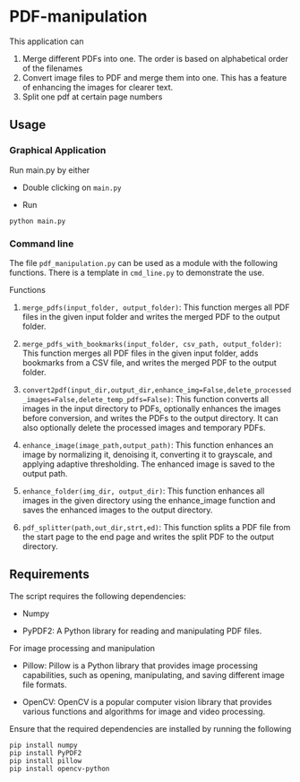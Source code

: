 # PDF-manipulation

This application can

1. Merge different PDFs into one. The order is based on alphabetical order of the filenames
2. Convert image files to PDF and merge them into one. This has a feature of enhancing the images for clearer text.
3. Split one pdf at certain page numbers


## Usage

### Graphical Application

Run main.py by either

- Double clicking on `main.py`

- Run
```console
python main.py
```

### Command line

The file `pdf_manipulation.py` can be used as a module with the following functions. There is a template in `cmd_line.py` to demonstrate the use.

Functions

1. `merge_pdfs(input_folder, output_folder)`: This function merges all PDF files in the given input folder and writes the merged PDF to the output folder.

2. `merge_pdfs_with_bookmarks(input_folder, csv_path, output_folder)`: This function merges all PDF files in the given input folder, adds bookmarks from a CSV file, and writes the merged PDF to the output folder.

3. `convert2pdf(input_dir,output_dir,enhance_img=False,delete_processed_images=False,delete_temp_pdfs=False)`: This function converts all images in the input directory to PDFs, optionally enhances the images before conversion, and writes the PDFs to the output directory. It can also optionally delete the processed images and temporary PDFs.

4. `enhance_image(image_path,output_path)`: This function enhances an image by normalizing it, denoising it, converting it to grayscale, and applying adaptive thresholding. The enhanced image is saved to the output path.

5. `enhance_folder(img_dir, output_dir)`: This function enhances all images in the given directory using the enhance_image function and saves the enhanced images to the output directory.

6. `pdf_splitter(path,out_dir,strt,ed)`: This function splits a PDF file from the start page to the end page and writes the split PDF to the output directory.

## Requirements
The script requires the following dependencies:

- Numpy

- PyPDF2: A Python library for reading and manipulating PDF files.

For image processing and manipulation

- Pillow: Pillow is a Python library that provides image processing capabilities, such as opening, manipulating, and saving different image file formats.

- OpenCV: OpenCV is a popular computer vision library that provides various functions and algorithms for image and video processing.

Ensure that the required dependencies are installed by running the following

```console
pip install numpy
pip install PyPDF2
pip install pillow
pip install opencv-python
```
